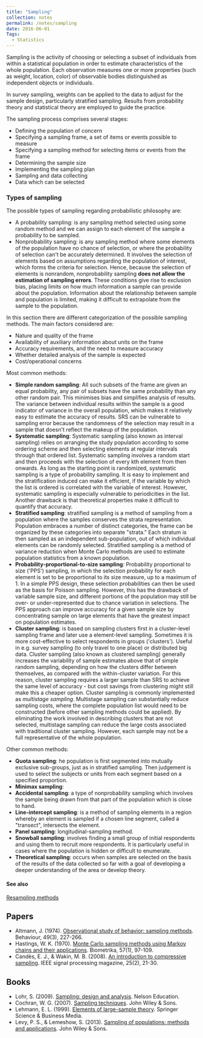 ```yaml
---
title: "Sampling"
collection: notes
permalink: /notes/sampling
date: 2016-06-01
Tags:
  - Statistics
---
```


Sampling is the activity of choosing or selecting a subset of individuals from within a statistical population in order to estimate characteristics of the whole population. Each observation measures one or more properties (such as weight, location, color) of observable bodies distinguished as independent objects or individuals.

In survey sampling, weights can be applied to the data to adjust for the sample design, particularly stratified sampling. Results from probability theory and statistical theory are employed to guide the practice.

The sampling process comprises several stages:
* Defining the population of concern
* Specifying a sampling frame, a set of items or events possible to measure
* Specifying a sampling method for selecting items or events from the frame
* Determining the sample size
* Implementing the sampling plan
* Sampling and data collecting
* Data which can be selected

### Types of sampling
The possible types of sampling regarding probabilistic philosophy are:
* A probability sampling: is any sampling method selected using some random method and we can assign to each element of the sample a probability to be sampled.
* Nonprobability sampling: is any sampling method where some elements of the population have no chance of selection, or where the probability of selection can't be accurately determined. It involves the selection of elements based on assumptions regarding the population of interest, which forms the criteria for selection. Hence, because the selection of elements is nonrandom, nonprobability sampling **does not allow the estimation of sampling errors**. These conditions give rise to exclusion bias, placing limits on how much information a sample can provide about the population. Information about the relationship between sample and population is limited, making it difficult to extrapolate from the sample to the population.

In this section there are different categorization of the possible sampling methods. The main factors considered are: 
* Nature and quality of the frame
* Availability of auxiliary information about units on the frame
* Accuracy requirements, and the need to measure accuracy
* Whether detailed analysis of the sample is expected
* Cost/operational concerns

Most common methods:
* **Simple random sampling**: All such subsets of the frame are given an equal probability, any pair of subsets have the same probability than any other random pair. This minimises bias and simplifies analysis of results. The variance between individual results within the sample is a good indicator of variance in the overall population, which makes it relatively easy to estimate the accuracy of results. SRS can be vulnerable to sampling error because the randomness of the selection may result in a sample that doesn't reflect the makeup of the population. 
* **Systematic sampling**: Systematic sampling (also known as interval sampling) relies on arranging the study population according to some ordering scheme and then selecting elements at regular intervals through that ordered list. Systematic sampling involves a random start and then proceeds with the selection of every kth element from then onwards. As long as the starting point is randomized, systematic sampling is a type of probability sampling. It is easy to implement and the stratification induced can make it efficient, if the variable by which the list is ordered is correlated with the variable of interest. However, systematic sampling is especially vulnerable to periodicities in the list. Another drawback is that theoretical properties make it difficult to quantify that accuracy.
* **Stratified sampling**: stratified sampling is a method of sampling from a population where the samples conserves the strata representation. Population embraces a number of distinct categories, the frame can be organized by these categories into separate "strata." Each stratum is then sampled as an independent sub-population, out of which individual elements can be randomly selected. Stratified sampling is a method of variance reduction when Monte Carlo methods are used to estimate population statistics from a known population.
* **Probability-proportional-to-size sampling**: Probability proportional to size ('PPS') sampling, in which the selection probability for each element is set to be proportional to its size measure, up to a maximum of 1. In a simple PPS design, these selection probabilities can then be used as the basis for Poisson sampling. However, this has the drawback of variable sample size, and different portions of the population may still be over- or under-represented due to chance variation in selections. The PPS approach can improve accuracy for a given sample size by concentrating sample on large elements that have the greatest impact on population estimates.
* **Cluster sampling**: is based on sampling clusters first in a cluster-level sampling frame and later use a element-level sampling. Sometimes it is more cost-effective to select respondents in groups ('clusters'). Useful in e.g. survey sampling (to only travel to one place) or distributed big data. Cluster sampling (also known as clustered sampling) generally increases the variability of sample estimates above that of simple random sampling, depending on how the clusters differ between themselves, as compared with the within-cluster variation. For this reason, cluster sampling requires a larger sample than SRS to achieve the same level of accuracy - but cost savings from clustering might still make this a cheaper option. Cluster sampling is commonly implemented as *multistage sampling*. Multistage sampling can substantially reduce sampling costs, where the complete population list would need to be constructed (before other sampling methods could be applied). By eliminating the work involved in describing clusters that are not selected, multistage sampling can reduce the large costs associated with traditional cluster sampling. However, each sample may not be a full representative of the whole population.



Other common methods:
* **Quota sampling**: he population is first segmented into mutually exclusive sub-groups, just as in stratified sampling. Then judgement is used to select the subjects or units from each segment based on a specified proportion.
* **Minimax sampling**: 
* **Accidental sampling**: a type of nonprobability sampling which involves the sample being drawn from that part of the population which is close to hand.
* **Line-intercept sampling**: is a method of sampling elements in a region whereby an element is sampled if a chosen line segment, called a "transect", intersects the element.
* **Panel sampling**: longitudinal-sampling method.
* **Snowball sampling**: involves finding a small group of initial respondents and using them to recruit more respondents. It is particularly useful in cases where the population is hidden or difficult to enumerate.
* **Theoretical sampling**: occurs when samples are selected on the basis of the results of the data collected so far with a goal of developing a deeper understanding of the area or develop theory.


#### See also
[Resampling methods](/notes/resampling_methods)




## Papers
* Altmann, J. (1974). [Observational study of behavior: sampling methods](http://www.uwyo.edu/animalcognition/altmann1974.pdf). Behaviour, 49(3), 227-266.
* Hastings, W. K. (1970). [Monte Carlo sampling methods using Markov chains and their applications](http://down.cenet.org.cn/upfile/10/20053515710146.pdf). Biometrika, 57(1), 97-109.
* Candès, E. J., & Wakin, M. B. (2008). [An introduction to compressive sampling](http://authors.library.caltech.edu/10092/1/CANieeespm08.pdf). IEEE signal processing magazine, 25(2), 21-30.


## Books
* Lohr, S. (2009). [Sampling: design and analysis](https://www.goodreads.com/book/show/7725521-sampling). Nelson Education.
* Cochran, W. G. (2007). [Sampling techniques](https://www.goodreads.com/book/show/2251212.Sampling_Techniques). John Wiley & Sons.
* Lehmann, E. L. (1999). [Elements of large-sample theory](https://www.goodreads.com/book/show/1874236.Elements_of_Large_Sample_Theory). Springer Science & Business Media.
* Levy, P. S., & Lemeshow, S. (2013). [Sampling of populations: methods and applications](https://www.goodreads.com/book/show/2802084-sampling-of-populations). John Wiley & Sons.


